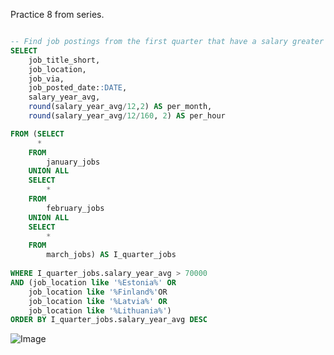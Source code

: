 Practice 8 from series.

```sql

-- Find job postings from the first quarter that have a salary greater than 70K
SELECT 
	job_title_short,
	job_location,
	job_via,
	job_posted_date::DATE,
	salary_year_avg,
	round(salary_year_avg/12,2) AS per_month,
	round(salary_year_avg/12/160, 2) AS per_hour

FROM (SELECT
	  *
    FROM
    	january_jobs
    UNION ALL
    SELECT
    	*
    FROM
    	february_jobs
    UNION ALL
    SELECT
    	*
    FROM
    	march_jobs) AS I_quarter_jobs
     
WHERE I_quarter_jobs.salary_year_avg > 70000
AND (job_location like '%Estonia%' OR 
	job_location like '%Finland%'OR 
	job_location like '%Latvia%' OR 
	job_location like '%Lithuania%')
ORDER BY I_quarter_jobs.salary_year_avg DESC
```
![Image](https://github.com/user-attachments/assets/8f89440f-08cc-4091-8f39-c1e1c6bc1170)
